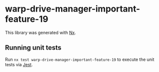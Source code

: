 # warp-drive-manager-important-feature-19

This library was generated with [Nx](https://nx.dev).

## Running unit tests

Run `nx test warp-drive-manager-important-feature-19` to execute the unit tests via [Jest](https://jestjs.io).
